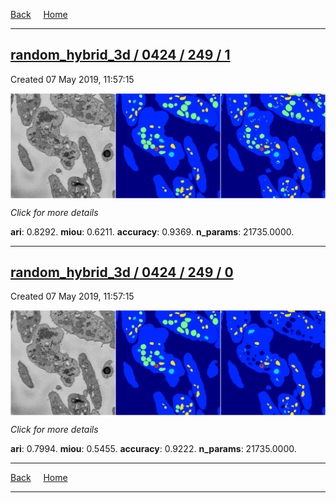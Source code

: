 
[Back](..)&nbsp;&nbsp;&nbsp;&nbsp;&nbsp;[Home](https://leapmanlab.github.io/snapshots)

---

<div class="summary"><a href="1"><h2>random_hybrid_3d / 0424 / 249 / 1</h2></a><p>Created 07 May 2019, 11:57:15
</p><a href="1"><img src="1/media/summary.png" align="center"></a><p>
<i>Click for more details</i>
</p></div>

**ari**: 0.8292. **miou**: 0.6211. **accuracy**: 0.9369. **n_params**: 21735.0000. 

---

<div class="summary"><a href="0"><h2>random_hybrid_3d / 0424 / 249 / 0</h2></a><p>Created 07 May 2019, 11:57:15
</p><a href="0"><img src="0/media/summary.png" align="center"></a><p>
<i>Click for more details</i>
</p></div>

**ari**: 0.7994. **miou**: 0.5455. **accuracy**: 0.9222. **n_params**: 21735.0000. 

---

[Back](..)&nbsp;&nbsp;&nbsp;&nbsp;&nbsp;[Home](https://leapmanlab.github.io/snapshots)

---